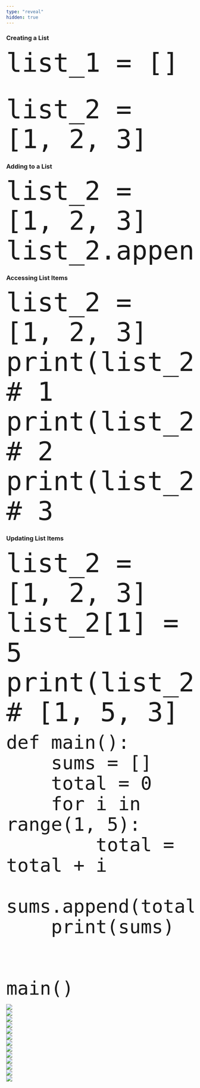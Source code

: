 ```yaml
---
type: "reveal"
hidden: true
---
```


<section>
    <h3>Creating a List</h3>
    <pre><code style="font-size: 70px; line-height: 80px" class="language-python stretch">list_1 = []</code></pre>
	<br>
	<pre class="fragment"><code style="font-size: 70px; line-height: 80px" class="language-python stretch">list_2 = [1, 2, 3]</code></pre>
</section>

<section>
    <h3>Adding to a List</h3>
    <pre><code style="font-size: 70px; line-height: 80px" class="language-python stretch">list_2 = [1, 2, 3]
list_2.append(4)</code></pre>
</section>

<section>
    <h3>Accessing List Items</h3>
    <pre><code style="font-size: 70px; line-height: 80px" class="language-python stretch">list_2 = [1, 2, 3]
print(list_2[0])    # 1
print(list_2[1])    # 2
print(list_2[2])    # 3</code></pre>
</section>

<section>
    <h3>Updating List Items</h3>
    <pre><code style="font-size: 70px; line-height: 80px" class="language-python stretch">list_2 = [1, 2, 3]
list_2[1] = 5
print(list_2)       # [1, 5, 3]</code></pre>
</section>

<section>
    <pre><code style="font-size: 50px; line-height: 55px" class="language-python stretch">def main():
    sums = []
    total = 0
    for i in range(1, 5):
        total = total + i
        sums.append(total)
    print(sums)
<br>
main()</code></pre>
</section>






<section>
	<img class="stretch plain" src="/images/07/tutor10_4.png">
</section>

<section>
	<img class="stretch plain" src="/images/07/tutor10_5.png">
</section>

<section>
	<img class="stretch plain" src="/images/07/tutor10_6.png">
</section>

<section>
	<img class="stretch plain" src="/images/07/tutor10_7.png">
</section>

<section>
	<img class="stretch plain" src="/images/07/tutor10_8.png">
</section>

<section>
	<img class="stretch plain" src="/images/07/tutor10_9.png">
</section>

<section>
	<img class="stretch plain" src="/images/07/tutor10_10.png">
</section>

<section>
	<img class="stretch plain" src="/images/07/tutor10_12.png">
</section>

<section>
	<img class="stretch plain" src="/images/07/tutor10_15.png">
</section>

<section>
	<img class="stretch plain" src="/images/07/tutor10_18.png">
</section>

<section>
	<img class="stretch plain" src="/images/07/tutor10_19.png">
</section>

<section>
	<img class="stretch plain" src="/images/07/tutor10_20.png">
</section>

<section>
	<img class="stretch plain" src="/images/07/tutor10.gif">
</section>